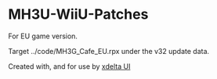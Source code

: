 # MH3U-WiiU-Patches

For EU game version.

Target ../code/MH3G_Cafe_EU.rpx under the v32 update data.

Created with, and for use by [xdelta UI](https://www.romhacking.net/utilities/598/)

